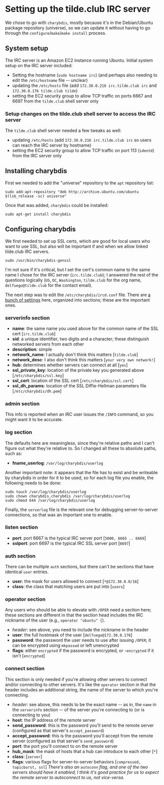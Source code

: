 # Setting up the tilde.club IRC server

We chose to go with `charybdis`, mostly because it's in the Debian/Ubuntu package repository (universe), so we can update it without having to go through the `configure`/`make`/`make install` process.

## System setup

The IRC server is an Amazon EC2 instance running Ubuntu. Initial system setup on the IRC server included:

* Setting the hostname (`sudo hostname irc`) (and perhaps also needing to edit the `/etc/hostname` file -- unclear)
* updating the `/etc/hosts` file (add `172.30.0.216 irc.tilde.club irc` and `172.30.0.176 tilde.club tilde`)
* setting the EC2 security group to allow TCP traffic on ports 6667 and 6697 from the `tilde.club` shell server only

### Setup changes on the tilde.club shell server to access the IRC server

The `tilde.club` shell server needed a few tweaks as well:

* updating `/etc/hosts` (add `172.30.0.216 irc.tilde.club irc` so users can reach the IRC server by hostname)
* setting the EC2 security group to allow TCP traffic on port 113 (`identd`) from the IRC server only

## Installing charybdis

First we needed to add the "universe" repository to the `apt` repository list:

```
sudo add-apt-repository "deb http://archive.ubuntu.com/ubuntu $(lsb_release -sc) universe"
```

Once that was added, `charybdis` could be installed:

```
sudo apt-get install charybdis
```

## Configuring charybdis

We first needed to set up SSL certs, which are good for local users who want to use SSL, but also will be important if and when we allow linked tilde.club IRC servers.

```
sudo /usr/bin/charybdis-genssl
```

I'm not sure if it's critical, but I set the cert's common name to the same name I chose for the IRC server (`irc.tilde.club`); I answered the rest of the questions logically (`US`, `DC`, `Washington`, `tilde.club` for the org name, `delfuego@tilde.club` for the contact email).

The next step was to edit the `/etc/charybdis/ircd.conf` file. There are [a bunch of settings](http://www.stack.nl/~jilles/irc/charybdis-oper-guide/index.htm) here, organized into sections; these are the important ones.

### serverinfo section

* **name**: the same name you used above for the common name of the SSL cert [`irc.tilde.club`]
* **sid**: a unique identifier, two digits and a character; these distinguish networked servers from each other
* **description**: simple
* **network_name**: I actually don't think this matters [`tilde.club`]
* **network_desc**: I also don't think this matters [`your very own network!`]
* **hub**: determines whether servers can connect at all [`yes`]
* **ssl_private_key**: location of the private key you generated above [`/etc/charybdis/ssl.key`]
* **ssl_cert**: location of the SSL cert [`/etc/charybdis/ssl.cert`]
* **ssl_dh_params**: location of the SSL Diffie-Hellman parameters file [`/etc/charybdis/dh.pem`]

### admin section

This info is reported when an IRC user issues the `/INFO` command, so you might want it to be accurate.

### log section

The defaults here are meaningless, since they're relative paths and I can't figure out what they're relative *to*. So I changed all these to absolute paths, such as:

* **fname_userlog**: `/var/log/charybdis/userlog`

Another important note: it appears that the file has to exist and be writeable by charybdis in order for it to be used, so for each log file you enable, the following needs to be done:

```
sudo touch /var/log/charybdis/userlog
sudo chown charybdis.charybdis /var/log/charybdis/userlog
sudo chmod 644 /var/log/charybdis/userlog
```

Finally, the `serverlog` file is the relevant one for debugging server-to-server connections, so that was an important one to enable.

### listen section

* **port**: port 6667 is the typical IRC server port [`5000, 6665 .. 6669`]
* **sslport**: port 6697 is the typical IRC SSL server port [`6697`]

### auth section

There can be multiple `auth` sections, but there can't be sections that have identical `user` entries.

* **user**: the mask for users allowed to connect [`*@172.30.0.0/16`]
* **class**: the class that matching users are put into [`users`]

### operator section

Any users who should be able to elevate with `/OPER` need a section here; these sections are different in that the section head includes the IRC nickname of the user (e.g., `operator "ubuntu" {`).

* *header*: see above, you need to include the nickname in the header
* **user**: the full hostmask of the user [`delfuego@172.30.0.176`]
* **password**: the password the user needs to use after issuing `/OPER`; it can be encrypted using `mkpasswd` or left unencrypted
* **flags**: either `encrypted` if the password is encrypted, or `~encrypted` if it isn't [`encrypted`]

### connect section

This section is only needed if you're allowing other servers to connect and/or connecting to other servers. It's like the `operator` section in that the header includes an additional string, the name of the server to which you're connecting.

* *header*: see above, this needs to be the exact name -- as in, the `name` in the `serverinfo` section -- of the server you're connecting to (or is connecting to you)
* **host**: the IP address of the remote server
* **send_password**: this is the password you'll send to the remote server (configured as that server's `accept_password`)
* **accept_password**: this is the password you'll accept from the remote server (configured as that server's `send_password`)
* **port**: the port you'll connect to on the remote server
* **hub_mask**: the mask of hosts that a hub can introduce to each other [`*`]
* **class**: [`server`]
* **flags**: various flags for server-to-server behaviors [`compressed, topicburst, ssl`] *There's also an `autoconn` flag, and one of the two servers should have it enabled; I think it's good practice for us to expect the remote server to autoconnect to us, not vice-versa.*
